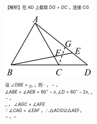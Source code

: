 【解析】在 AD 上截取 $D G = D C$ ，连接 CG

![](<../../qs_image_DB/专题1-6_二倍角的解题策略：倍半角模型与绝配角（解析版）_/10de70bdc4916be85a96a762a7a7f10965bcfd4f83cc9675810a81bc6c72b8d0.jpg>)

设 $\angle D B E { = } { _ { X } } ,$ ，则 $\cdot$ ， $-$ ，  
$\angle A B E = \angle A E B = 6 0 ^ { \circ } - x , \angle D = 6 0 ^ { \circ } - 2 x ,$ ，  
$-$ ，  
$\_$ ， $\angle A G C = \angle A F E$   
∵ $\angle C A G = \angle E A F$ ，∴△ACG≌△AEF，  
$-$ ，$-$

